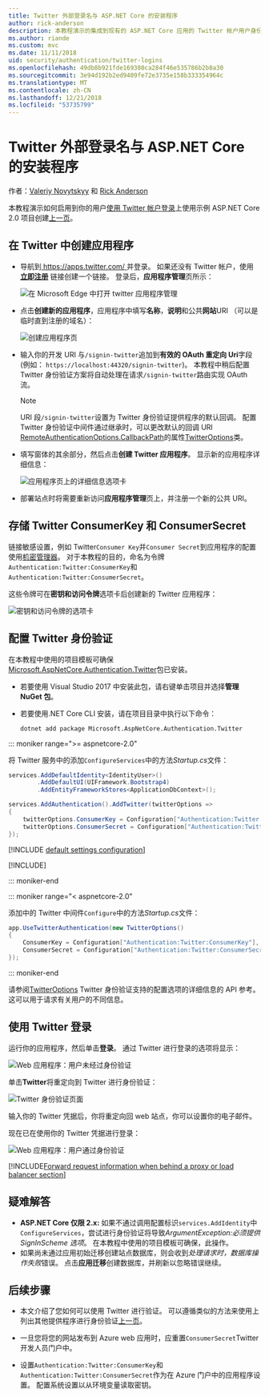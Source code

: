 ```yaml
---
title: Twitter 外部登录名与 ASP.NET Core 的安装程序
author: rick-anderson
description: 本教程演示的集成到现有的 ASP.NET Core 应用的 Twitter 帐户用户身份验证。
ms.author: riande
ms.custom: mvc
ms.date: 11/11/2018
uid: security/authentication/twitter-logins
ms.openlocfilehash: 49db8b921fde169380ca284f46e535786b2b8a30
ms.sourcegitcommit: 3e94d192b2ed9409fe72e3735e158b333354964c
ms.translationtype: MT
ms.contentlocale: zh-CN
ms.lasthandoff: 12/21/2018
ms.locfileid: "53735799"
---
```

# <a name="twitter-external-login-setup-with-aspnet-core"></a>Twitter 外部登录名与 ASP.NET Core 的安装程序

作者：[Valeriy Novytskyy](https://github.com/01binary) 和 [Rick Anderson](https://twitter.com/RickAndMSFT)

本教程演示如何启用到你的用户[使用 Twitter 帐户登录](https://dev.twitter.com/web/sign-in/desktop-browser)上使用示例 ASP.NET Core 2.0 项目创建[上一页](xref:security/authentication/social/index)。

## <a name="create-the-app-in-twitter"></a>在 Twitter 中创建应用程序

* 导航到[ https://apps.twitter.com/ ](https://apps.twitter.com/)并登录。 如果还没有 Twitter 帐户，使用 **[立即注册](https://twitter.com/signup)** 链接创建一个链接。 登录后，**应用程序管理**页所示：

  ![在 Microsoft Edge 中打开 twitter 应用程序管理](index/_static/TwitterAppManage.png)

* 点击**创建新的应用程序**，应用程序中填写**名称**，**说明**和公共**网站**URI （可以是临时直到注册的域名）：

  ![创建应用程序页](index/_static/TwitterCreate.png)

* 输入你的开发 URI 与`/signin-twitter`追加到**有效的 OAuth 重定向 Uri**字段 (例如： `https://localhost:44320/signin-twitter`)。 本教程中稍后配置 Twitter 身份验证方案将自动处理在请求`/signin-twitter`路由实现 OAuth 流。

  > [!NOTE]
  > URI 段`/signin-twitter`设置为 Twitter 身份验证提供程序的默认回调。 配置 Twitter 身份验证中间件通过继承时，可以更改默认的回调 URI [RemoteAuthenticationOptions.CallbackPath](/dotnet/api/microsoft.aspnetcore.authentication.remoteauthenticationoptions.callbackpath)的属性[TwitterOptions](/dotnet/api/microsoft.aspnetcore.authentication.twitter.twitteroptions)类。

* 填写窗体的其余部分，然后点击**创建 Twitter 应用程序**。 显示新的应用程序详细信息：

  ![应用程序页上的详细信息选项卡](index/_static/TwitterAppDetails.png)

* 部署站点时将需要重新访问**应用程序管理**页上，并注册一个新的公共 URI。

## <a name="storing-twitter-consumerkey-and-consumersecret"></a>存储 Twitter ConsumerKey 和 ConsumerSecret

链接敏感设置，例如 Twitter`Consumer Key`并`Consumer Secret`到应用程序的配置使用[机密管理器](xref:security/app-secrets)。 对于本教程的目的，命名为令牌`Authentication:Twitter:ConsumerKey`和`Authentication:Twitter:ConsumerSecret`。

这些令牌可在**密钥和访问令牌**选项卡后创建新的 Twitter 应用程序：

![密钥和访问令牌的选项卡](index/_static/TwitterKeys.png)

## <a name="configure-twitter-authentication"></a>配置 Twitter 身份验证

在本教程中使用的项目模板可确保[Microsoft.AspNetCore.Authentication.Twitter](https://www.nuget.org/packages/Microsoft.AspNetCore.Authentication.Twitter)包已安装。

* 若要使用 Visual Studio 2017 中安装此包，请右键单击项目并选择**管理 NuGet 包**。
* 若要使用.NET Core CLI 安装，请在项目目录中执行以下命令：

  `dotnet add package Microsoft.AspNetCore.Authentication.Twitter`

::: moniker range=">= aspnetcore-2.0"

将 Twitter 服务中的添加`ConfigureServices`中的方法*Startup.cs*文件：

```csharp
services.AddDefaultIdentity<IdentityUser>()
        .AddDefaultUI(UIFramework.Bootstrap4)
        .AddEntityFrameworkStores<ApplicationDbContext>();

services.AddAuthentication().AddTwitter(twitterOptions =>
{
    twitterOptions.ConsumerKey = Configuration["Authentication:Twitter:ConsumerKey"];
    twitterOptions.ConsumerSecret = Configuration["Authentication:Twitter:ConsumerSecret"];
});
```

[!INCLUDE [default settings configuration](includes/default-settings.md)]

[!INCLUDE[](includes/chain-auth-providers.md)]

::: moniker-end

::: moniker range="< aspnetcore-2.0"

添加中的 Twitter 中间件`Configure`中的方法*Startup.cs*文件：

```csharp
app.UseTwitterAuthentication(new TwitterOptions()
{
    ConsumerKey = Configuration["Authentication:Twitter:ConsumerKey"],
    ConsumerSecret = Configuration["Authentication:Twitter:ConsumerSecret"]
});
```

::: moniker-end

请参阅[TwitterOptions](/dotnet/api/microsoft.aspnetcore.builder.twitteroptions) Twitter 身份验证支持的配置选项的详细信息的 API 参考。 这可以用于请求有关用户的不同信息。

## <a name="sign-in-with-twitter"></a>使用 Twitter 登录

运行你的应用程序，然后单击**登录**。 通过 Twitter 进行登录的选项将显示：

![Web 应用程序：用户未经过身份验证](index/_static/DoneTwitter.png)

单击**Twitter**将重定向到 Twitter 进行身份验证：

![Twitter 身份验证页面](index/_static/TwitterLogin.png)

输入你的 Twitter 凭据后，你将重定向回 web 站点，你可以设置你的电子邮件。

现在已在使用你的 Twitter 凭据进行登录：

![Web 应用程序：用户通过身份验证](index/_static/Done.png)

[!INCLUDE[Forward request information when behind a proxy or load balancer section](includes/forwarded-headers-middleware.md)]

## <a name="troubleshooting"></a>疑难解答

* **ASP.NET Core 仅限 2.x:** 如果不通过调用配置标识`services.AddIdentity`中`ConfigureServices`，尝试进行身份验证将导致*ArgumentException:必须提供 SignInScheme 选项*。 在本教程中使用的项目模板可确保，此操作。
* 如果尚未通过应用初始迁移创建站点数据库，则会收到*处理请求时，数据库操作失败*错误。 点击**应用迁移**创建数据库，并刷新以忽略错误继续。

## <a name="next-steps"></a>后续步骤

* 本文介绍了您如何可以使用 Twitter 进行验证。 可以遵循类似的方法来使用上列出其他提供程序进行身份验证[上一页](xref:security/authentication/social/index)。

* 一旦您将您的网站发布到 Azure web 应用时，应重置`ConsumerSecret`Twitter 开发人员门户中。

* 设置`Authentication:Twitter:ConsumerKey`和`Authentication:Twitter:ConsumerSecret`作为在 Azure 门户中的应用程序设置。 配置系统设置以从环境变量读取密钥。
